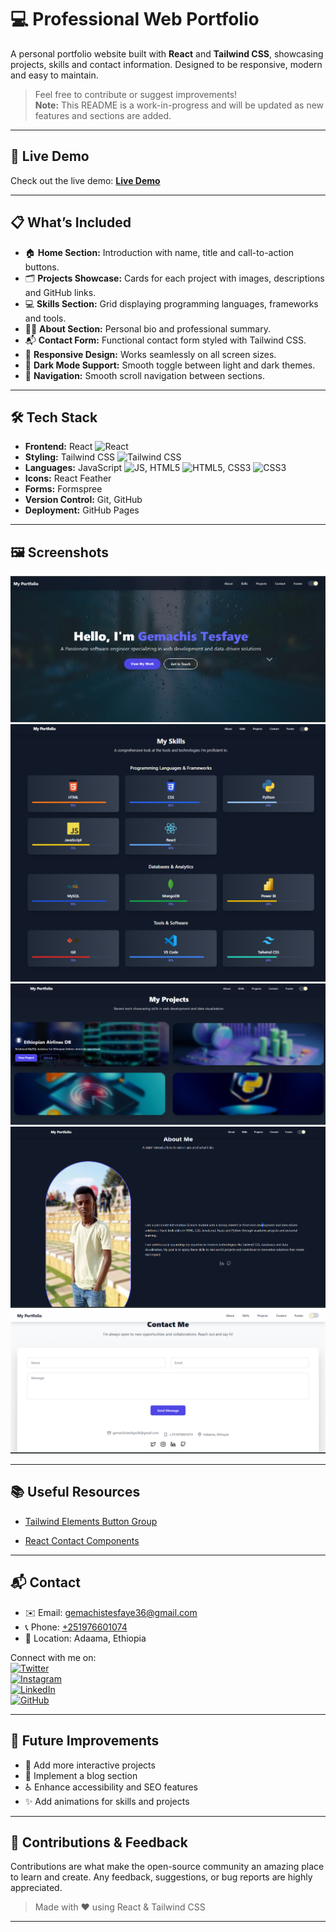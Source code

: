 # 💻 Professional Web Portfolio

A personal portfolio website built with **React** and **Tailwind CSS**, showcasing projects, skills and contact information. Designed to be responsive, modern and easy to maintain.

> Feel free to contribute or suggest improvements!  
> **Note:** This README is a work-in-progress and will be updated as new features and sections are added.

---

## 🚀 Live Demo

Check out the live demo: **[Live Demo](https://urjiiko1.github.io/Portfolio/)**

---

## 📋 What’s Included

- 🏠 **Home Section:** Introduction with name, title and call-to-action buttons.  
- 🗂 **Projects Showcase:** Cards for each project with images, descriptions and GitHub links.  
- 💻 **Skills Section:** Grid displaying programming languages, frameworks and tools.  
- 🙋‍♂️ **About Section:** Personal bio and professional summary.  
- 📬 **Contact Form:** Functional contact form styled with Tailwind CSS.  
- 📱 **Responsive Design:** Works seamlessly on all screen sizes.  
- 🌙 **Dark Mode Support:** Smooth toggle between light and dark themes.  
- 🔗 **Navigation:** Smooth scroll navigation between sections.

---

## 🛠 Tech Stack

- **Frontend:** React ![React](https://img.shields.io/badge/React-61DAFB?logo=react&logoColor=black)  
- **Styling:** Tailwind CSS ![Tailwind CSS](https://img.shields.io/badge/Tailwind%20CSS-38B2AC?logo=tailwind-css&logoColor=white)  
- **Languages:** JavaScript ![JS](https://img.shields.io/badge/JavaScript-F7DF1E?logo=javascript&logoColor=black), HTML5 ![HTML5](https://img.shields.io/badge/HTML5-E34F26?logo=html5&logoColor=white), CSS3 ![CSS3](https://img.shields.io/badge/CSS3-1572B6?logo=css3&logoColor=white)  
- **Icons:** React Feather  
- **Forms:** Formspree  
- **Version Control:** Git, GitHub  
- **Deployment:** GitHub Pages  

---

## 🖼 Screenshots

![Front View](https://github.com/urjiiko1/Portfolio/blob/main/public%2FScreenshoot%2FFrontView.png)
![My Skills Section](https://github.com/urjiiko1/Portfolio/blob/main/public%2FScreenshoot%2FMyskill.png)
![My Project Section](https://github.com/urjiiko1/Portfolio/blob/main/public%2FScreenshoot%2FMyproject.png)
![About Me Section](https://github.com/urjiiko1/Portfolio/blob/main/public%2FScreenshoot%2FAboutme.png)
![Contact Section](https://github.com/urjiiko1/Portfolio/blob/main/public%2FScreenshoot%2FContact.png)


---



## 📚 Useful Resources



- [Tailwind Elements Button Group](https://tw-elements.com/docs/react/components/button-group/)

- [React Contact Components](https://reactcomponents.com/?tags=contact&type=components&id=78)



---



## 📬 Contact

- ✉️ Email: [gemachistesfaye36@gmail.com](mailto:gemachistesfaye36@gmail.com)  
- 📞 Phone: [ +251976601074](tel:+251976601074)  
- 📍 Location: Adaama, Ethiopia  

Connect with me on:  
[![Twitter](https://img.shields.io/badge/Twitter-1DA1F2?logo=twitter&logoColor=white)](https://x.com/GemachisTe79854)  
[![Instagram](https://img.shields.io/badge/Instagram-E4405F?logo=instagram&logoColor=white)](https://www.instagram.com/urjiiko1)  
[![LinkedIn](https://img.shields.io/badge/LinkedIn-0077B5?logo=linkedin&logoColor=white)](https://www.linkedin.com/in/gemachis-tesfaye-137196318)  
[![GitHub](https://img.shields.io/badge/GitHub-181717?logo=github&logoColor=white)](https://github.com/urjiiko1)

---

## 🚧 Future Improvements

- 🌟 Add more interactive projects  
- 📝 Implement a blog section  
- ♿ Enhance accessibility and SEO features  
- ✨ Add animations for skills and projects


---


## 🤝 Contributions & Feedback

Contributions are what make the open-source community an amazing place to learn and create. Any feedback, suggestions, or bug reports are highly appreciated.



> Made with ❤️ using React & Tailwind CSS





---